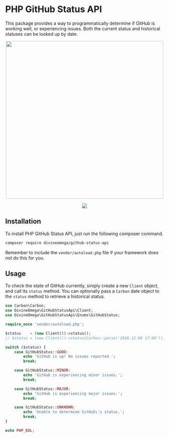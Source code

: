 # PHP GitHub Status API

This package provides a way to programmatically determine if GitHub is working 
well, or experiencing issues.
Both the current status and historical statuses can be looked up by date.

<p align="center">
    <img height="500" src="https://user-images.githubusercontent.com/650645/49678157-77f06f00-fa7a-11e8-857c-0586751a3540.png" />
</p>

<p align="center">
    <a href="https://packagist.org/packages/divineomega/github-status-api/stats">
        <img src="https://img.shields.io/packagist/dt/divineomega/github-status-api.svg" />
    </a>
</p>

## Installation

To install PHP GitHub Status API, just run the following composer command.

```bash
composer require divineomega/github-status-api
```

Remember to include the `vendor/autoload.php` file if your framework does not 
do this for you.

## Usage

To check the state of GitHub currently, simply create a new `Client` object,
and call its `status` method. You can optionally pass a `Carbon` date object
to the `status` method to retrieve a historical status.

```php
use Carbon\Carbon;
use DivineOmega\GitHubStatusApi\Client;
use DivineOmega\GitHubStatusApi\Enums\GitHubStatus;

require_once 'vendor/autoload.php';

$status    = (new Client())->status();
// $status = (new Client())->status(Carbon::parse('2018-12-06 17:00'));

switch ($status) {
    case GitHubStatus::GOOD:
        echo 'GitHub is up! No issues reported.';
        break;

    case GitHubStatus::MINOR:
        echo 'GitHub is experiencing minor issues.';
        break;

    case GitHubStatus::MAJOR:
        echo 'GitHub is experiencing major issues.';
        break;

    case GitHubStatus::UNKNOWN:
        echo 'Unable to determine GitHub\'s status.';
        break;
}

echo PHP_EOL;
``` 
